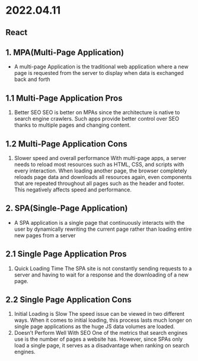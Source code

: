 # 2022.04.11

## React

## 1. MPA(Multi-Page Application)

- A multi-page Application is the traditional web application where a new page is requested from the server to display when data is exchanged back and forth

## 1.1 Multi-Page Application Pros

1. Better SEO
   SEO is better on MPAs since the architecture is native to search engine crawlers. Such apps provide better control over SEO thanks to multiple pages and changing content.

## 1.2 Multi-Page Application Cons

1. Slower speed and overall performance
   With multi-page apps, a server needs to reload most resources such as HTML, CSS, and scripts with every interaction. When loading another page, the browser completely reloads page data and downloads all resources again, even components that are repeated throughout all pages such as the header and footer. This negatively affects speed and performance.

## 2. SPA(Single-Page Application)

- A SPA application is a single page that continuously interacts with the user by dynamically rewriting the current page rather than loading entire new pages from a server

## 2.1 Single Page Application Pros

1. Quick Loading Time
   The SPA site is not constantly sending requests to a server and having to wait for a response and the downloading of a new page.

## 2.2 Single Page Application Cons

1. Initial Loading is Slow
   The speed issue can be viewed in two different ways. When it comes to initial loading, this process lasts much longer on single page applications as the huge JS data volumes are loaded.
2. Doesn’t Perform Well With SEO
   One of the metrics that search engines use is the number of pages a website has. However, since SPAs only load a single page, it serves as a disadvantage when ranking on search engines.
